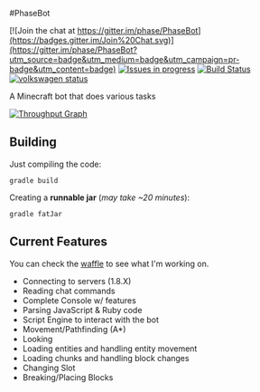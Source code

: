 #PhaseBot

[![Join the chat at https://gitter.im/phase/PhaseBot](https://badges.gitter.im/Join%20Chat.svg)](https://gitter.im/phase/PhaseBot?utm_source=badge&utm_medium=badge&utm_campaign=pr-badge&utm_content=badge)
[![Issues in progress](https://badge.waffle.io/phase/PhaseBot.png?label=in%20progress&title=In%20Progress)](https://waffle.io/phase/PhaseBot)
[![Build Status](https://travis-ci.org/phase/PhaseBot.svg)](https://travis-ci.org/phase/PhaseBot)
[![volkswagen status](https://auchenberg.github.io/volkswagen/volkswargen_ci.svg?v=1)](https://github.com/auchenberg/volkswagen)

A Minecraft bot that does various tasks

[![Throughput Graph](https://graphs.waffle.io/phase/PhaseBot/throughput.svg)](https://waffle.io/phase/PhaseBot/metrics)

## Building
Just compiling the code:
```
gradle build
```

Creating a **runnable jar** (*may take ~20 minutes*):
```
gradle fatJar
```

## Current Features
You can check the [waffle](https://waffle.io/phase/PhaseBot) to see what I'm working on.
* Connecting to servers (1.8.X)
* Reading chat commands
* Complete Console w/ features
* Parsing JavaScript & Ruby code
* Script Engine to interact with the bot
* Movement/Pathfinding (A*)
* Looking
* Loading entities and handling entity movement
* Loading chunks and handling block changes
* Changing Slot
* Breaking/Placing Blocks
